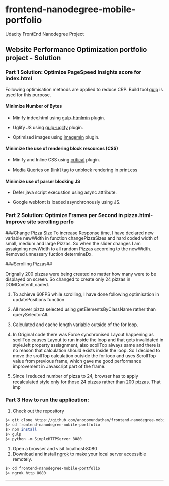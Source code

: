# frontend-nanodegree-mobile-portfolio
Udacity FrontEnd Nanodegree Project

## Website Performance Optimization portfolio project - Solution

### Part 1 Solution: Optimize PageSpeed Insights score for index.html
Following optimisation methods are applied to reduce CRP. Build tool [gulp](http://gulpjs.com/) is used for this purpose.

#### Minimize Number of Bytes
* Minify index.html using [gulp-htmlmin](https://www.npmjs.com/package/gulp-htmlmin/) plugin.

* Uglify JS using [gulp-uglify](https://www.npmjs.com/package/gulp-uglify/) plugin.

* Optimised images using [imagemin](https://www.npmjs.com/package/imagemin) plugin.

#### Minimize the use of rendering block resources (CSS)
* Minify and Inline CSS using [critical](https://github.com/addyosmani/critical/) plugin.

* Media Queries on [link] tag to unblock rendering in print.css

#### Minimize use of parser blocking JS
* Defer java script execustion using async attribute.

* Google webfont is loaded asynchronously using JS.

### Part 2 Solution: Optimize Frames per Second in pizza.html- Improve site scrolling perfo

###Change Pizza Size 
To increase Response time, I have declared new variable newWidth in function changePizzaSizes and hard coded width of small, medium and large Pizzas. So when the slider changes I am assaigning newWidth to all random Pizzas according to the newWidth. Removed unnessary fuction determineDx.

###Scrolling Pizzas##

Orignally 200 pizzas were being created no matter how many were to be displayed on screen. So changed to create only 24 pizzas in DOMContentLoaded.

1. To achieve 60FPS while scrolling, I have done following optimisation in updatePositions function

2. All mover pizza selected using getElementsByClassName rather than querySelectorAll.

3. Calculated and cache length variable outside of the for loop.

4. In Original code there was Force synchronised Layout happening as scollTop causes Layout to run inside the loop and that gets invalidated in style.left property assiagnment, also scollTop always same and there is no reason that calculation should exists inside the loop. So I decided to move the srollTop calculation outside the for loop and uses ScrollTop value from previous frame, which gave me good performance improvement in Javascript part of the frame.

5. Since I reduced number of pizza to 24, browser has to apply recalculated style only for those 24 pizzas rather than 200 pizzas. That imp

### Part 3 How to run the application:
1. Check out the repository
  ```bash
  $> git clone https://github.com/anoopmundathan/frontend-nanodegree-mobile-portfolio.git
  $> cd frontend-nanodegree-mobile-portfolio
  $> npm install
  $> gulp
  $> python -m SimpleHTTPServer 8080
  ```

1. Open a browser and visit localhost:8080
1. Download and install [ngrok](https://ngrok.com/) to make your local server accessible remotely.

  ``` bash
  $> cd frontend-nanodegree-mobile-portfolio
  $> ngrok http 8080
  ```
---
